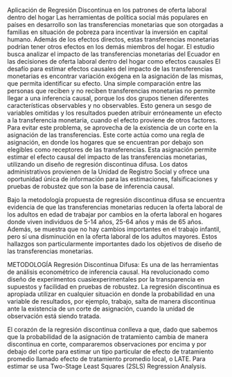 Aplicación de Regresión Discontinua en los patrones de oferta laboral dentro del hogar
Las herramientas de política social más populares en países en desarrollo son las transferencias monetarias que son otorgadas
a familias en situación de pobreza para incentivar la inversión en capital humano. Además de los efectos directos, estas transferencias 
monetarias podrían tener otros efectos en los demás miembros del hogar. El estudio busca analizar el impacto de las transferencias monetarias 
del Ecuador en las decisiones de oferta laboral dentro del hogar como efectos causales 
El desafío para estimar efectos causales del impacto de las transferencias monetarias es encontrar variación exógena en la asignación de 
las mismas, que permita identificar su efecto. Una simple comparación entre las personas que reciben y no reciben transferencias monetarias 
no permite llegar a una inferencia causal, porque los dos grupos tienen diferentes características observables y no observables. Esto genera 
un sesgo de variables omitidas y los resultados pueden atribuir erróneamente un efecto a la transferencia monetaria, cuando el efecto proviene 
de otros factores. Para evitar este problema, se aprovecha de la existencia de un corte en la asignación de las transferencias. Este corte actúa 
como una regla de asignación, en donde los hogares que se encuentran por debajo son elegibles como receptores de las transferencias.
Esta asignación permite estimar el efecto causal del impacto de las transferencias monetarias, utilizando un diseño de regresión discontinua 
difusa. Los datos administrativos provienen de la Unidad de Registro Social y ofrece una oportunidad única de información para las estimaciones, 
falsificaciones y pruebas de robustez que son la base de inferencia causal.


Bajo la metodología propuesta de regresión discontinua difusa se encuentra evidencia de que las transferencias monetarias reducen 
la oferta laboral de los adultos en edad de trabajar por cambios en la oferta laboral en hogares donde viven individuos de 5-14 años, 
25-64 años y más de 65 años. Además, se muestra que no hay cambios importantes en el trabajo infantil, pero sí una disminución en la oferta
laboral de los adultos mayores. Estos hallazgos son particularmente importantes dado los objetivos de diseño de las transferencias monetarias. 

METODOLOGÍA
Regresión Discontinua Difusa:
Es una de las herramientas de análisis econométrico de inferencia causal. Ha revolucionado como diseño de experimentos cuasiexperimentales
por la transparencia en supuestos y facilidad en pruebas de robustez. La regresión discontinua es apropiada utilizar en cualquier situación 
en donde la probabilidad en una variable de resultados, por ejemplo, trabajo, salta de manera discontinua ante la existencia de un corte de 
asignación, cuando la unidad de observación está siendo tratada.

El corazón de la regresión discontinua conlleva a que, dado que sabemos que la probabilidad de la asignación de tratamiento cambia de manera 
discontinua en corte, compararemos observaciones por encima y por debajo del corte para estimar un tipo particular de efecto de tratamiento
promedio llamado efecto de tratamiento promedio local, o LATE. Para estimar se usa Two-Stage Least Squares (2SLS) Regression Analysis.
